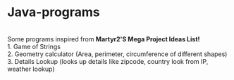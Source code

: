# Java-programs
<br>
Some programs inspired from <b> Martyr2'S Mega Project Ideas List! </b><br>
1. Game of Strings<br>
2. Geometry calculator (Area, perimeter, circumference of different shapes)
3. Details Lookup (looks up details like zipcode, country look from IP, weather lookup)
